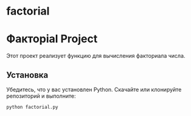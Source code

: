 # factorial
# Факторial Project

Этот проект реализует функцию для вычисления факториала числа.

## Установка

Убедитесь, что у вас установлен Python. Скачайте или клонируйте репозиторий и выполните:

```bash
python factorial.py
